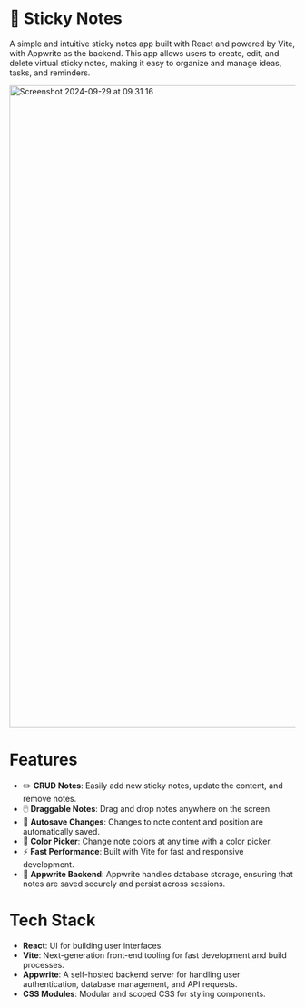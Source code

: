 # 📝 Sticky Notes 

A simple and intuitive sticky notes app built with React and powered by Vite, with Appwrite as the backend. This app allows users to create, edit, and delete virtual sticky notes, making it easy to organize and manage ideas, tasks, and reminders.

<img width="1132" alt="Screenshot 2024-09-29 at 09 31 16" src="https://github.com/user-attachments/assets/9c979dee-75ae-4cbd-be01-efe823dc5310">

# Features
- ✏️ **CRUD Notes**: Easily add new sticky notes, update the content, and remove notes.
- 🖱️ **Draggable Notes**: Drag and drop notes anywhere on the screen.
- 💾 **Autosave Changes**: Changes to note content and position are automatically saved.
- 🎨 **Color Picker**: Change note colors at any time with a color picker.
- ⚡ **Fast Performance**: Built with Vite for fast and responsive development.
- 🔐 **Appwrite Backend**: Appwrite handles database storage, ensuring that notes are saved securely and persist across sessions.

# Tech Stack
- **React**: UI for building user interfaces.
- **Vite**: Next-generation front-end tooling for fast development and build processes.
- **Appwrite**: A self-hosted backend server for handling user authentication, database management, and API requests.
- **CSS Modules**: Modular and scoped CSS for styling components.
